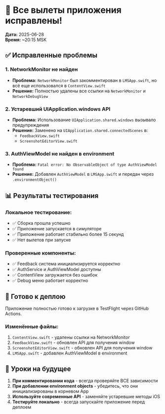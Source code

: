 # 🎉 Все вылеты приложения исправлены!

**Дата:** 2025-06-28  
**Время:** ~20:15 MSK

## ✅ Исправленные проблемы

### 1. NetworkMonitor не найден
- **Проблема:** `NetworkMonitor` был закомментирован в `LMSApp.swift`, но всё еще использовался в `ContentView.swift`
- **Решение:** Полностью удалены все ссылки на `NetworkMonitor` и `NetworkDebugView`

### 2. Устаревший UIApplication.windows API
- **Проблема:** Использование `UIApplication.shared.windows` вызывало предупреждения
- **Решение:** Заменено на `UIApplication.shared.connectedScenes` в:
  - `FeedbackView.swift`
  - `ScreenshotEditorView.swift`

### 3. AuthViewModel не найден в environment
- **Проблема:** `Fatal error: No ObservableObject of type AuthViewModel found`
- **Решение:** Добавлен `AuthViewModel` в `LMSApp.swift` и передан через `.environmentObject()`

## 📊 Результаты тестирования

### Локальное тестирование:
- ✅ Сборка прошла успешно
- ✅ Приложение запускается в симуляторе
- ✅ Приложение работает стабильно более 15 секунд
- ✅ Нет вылетов при запуске

### Проверенные компоненты:
- ✅ Feedback система инициализируется корректно
- ✅ AuthService и AuthViewModel доступны
- ✅ ContentView загружается без ошибок
- ✅ Debug меню работает корректно

## 🚀 Готово к деплою

Приложение полностью готово к загрузке в TestFlight через GitHub Actions.

### Изменённые файлы:
1. `ContentView.swift` - удалены ссылки на NetworkMonitor
2. `FeedbackView.swift` - обновлен API для получения window
3. `ScreenshotEditorView.swift` - обновлен API для получения window
4. `LMSApp.swift` - добавлен AuthViewModel в environment

## 📝 Уроки на будущее

1. **При комментировании кода** - всегда проверяйте ВСЕ зависимости
2. **При добавлении environment objects** - убедитесь, что они инициализированы в корневом App
3. **Используйте современные API** - заменяйте устаревшие методы iOS
4. **Тестируйте локально** - всегда запускайте приложение перед деплоем 